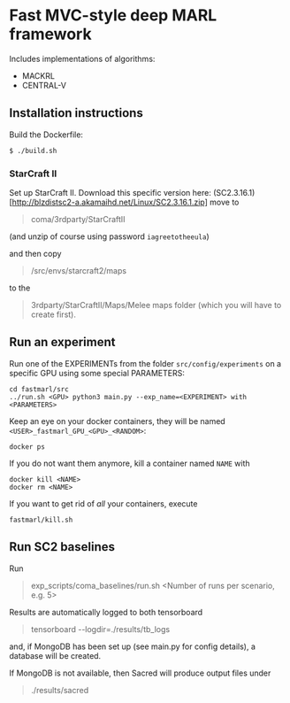 # Fast MVC-style deep MARL framework

Includes implementations of algorithms:
- MACKRL
- CENTRAL-V

## Installation instructions

Build the Dockerfile:

```bash
$ ./build.sh
```

### StarCraft II

Set up StarCraft II. Download this specific version here:
(SC2.3.16.1)[http://blzdistsc2-a.akamaihd.net/Linux/SC2.3.16.1.zip]
move to 
> coma/3rdparty/StarCraftII

(and unzip of course using password `iagreetotheeula`)

and then copy 
> /src/envs/starcraft2/maps

to the 

> 3rdparty/StarCraftII/Maps/Melee 
maps folder (which you will have to create first).

## Run an experiment 

Run one of the EXPERIMENTs from the folder `src/config/experiments`
on a specific GPU using some special PARAMETERS:
```
cd fastmarl/src
../run.sh <GPU> python3 main.py --exp_name=<EXPERIMENT> with <PARAMETERS>
```

Keep an eye on your docker containers, they will be named
`<USER>_fastmarl_GPU_<GPU>_<RANDOM>`:
```
docker ps
```

If you do not want them anymore, kill a container named `NAME` with
```
docker kill <NAME>
docker rm <NAME>
```

If you want to get rid of *all* your containers, execute 
```
fastmarl/kill.sh
```

## Run SC2 baselines

Run 

> exp_scripts/coma_baselines/run.sh <Number of runs per scenario, e.g. 5>

Results are automatically logged to both tensorboard

> tensorboard --logdir=./results/tb_logs

and, if MongoDB has been set up (see main.py for config details), a database will be created.

If MongoDB is not available, then Sacred will produce output files under

> ./results/sacred
